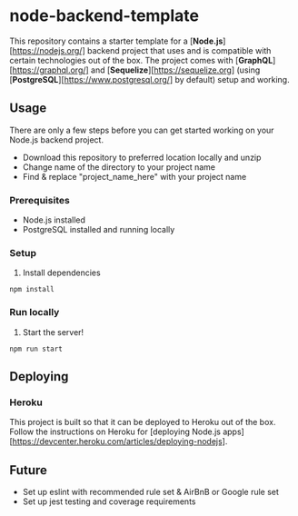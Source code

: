 # node-backend-template

This repository contains a starter template for a 
[**Node.js**][https://nodejs.org/] backend project that uses and is compatible 
with certain technologies out of the box. The project comes with [**GraphQL**][https://graphql.org/] 
and [**Sequelize**][https://sequelize.org] (using [**PostgreSQL**][https://www.postgresql.org/] 
by default) setup and working.

## Usage

There are only a few steps before you can get started working on your Node.js 
backend project.

- Download this repository to preferred location locally and unzip 
- Change name of the directory to your project name
- Find & replace "project_name_here" with your project name

### Prerequisites

* Node.js installed
* PostgreSQL installed and running locally

### Setup

1. Install dependencies

```shell script
npm install
```

### Run locally

1. Start the server!

```shell script
npm run start
```

## Deploying

### Heroku

This project is built so that it can be deployed to Heroku out of the box. 
Follow the instructions on Heroku for [deploying Node.js apps][https://devcenter.heroku.com/articles/deploying-nodejs].

## Future

- Set up eslint with recommended rule set & AirBnB or Google rule set
- Set up jest testing and coverage requirements
